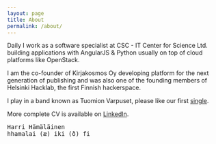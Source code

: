 ```yaml
---
layout: page
title: About
permalink: /about/
---
```

Daily I work as a software specialist at CSC - IT Center for Science Ltd. building applications
with AngularJS & Python usually on top of cloud platforms like OpenStack.

I am the co-founder of Kirjakosmos Oy developing platform for the next generation of publishing and
was also one of the founding members of Helsinki Hacklab, the first Finnish hackerspace.

I play in a band known as Tuomion Varpuset, please like our first [single][varpuset].

More complete CV is available on [LinkedIn][linkedin].


<pre>
Harri Hämäläinen
hhamalai (æ) iki (ð) fi
</pre>

[varpuset]: https://soundcloud.com/tuomionvarpuset
[linkedin]: https://fi.linkedin.com/in/hhamalai
